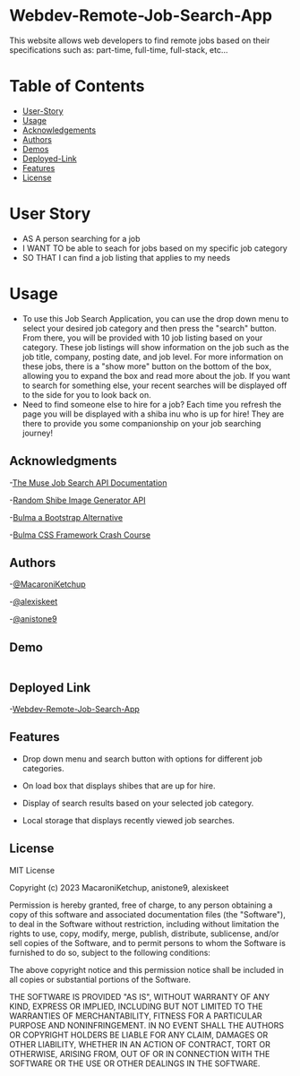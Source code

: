 # Webdev-Remote-Job-Search-App
This website allows web developers to find remote jobs based on their specifications such as: part-time, full-time, full-stack, etc…

# Table of Contents
- [User-Story](#user-story)
- [Usage](#usage)
- [Acknowledgements](#acknowledgments)
- [Authors](#authors)
- [Demos](#demo)
- [Deployed-Link](#deployed-link)
- [Features](#features)
- [License](#liscense)

# User Story
 - AS A person searching for a job
 - I WANT TO be able to seach for jobs based on my specific job category
-  SO THAT I can find a job listing that applies to my needs 

# Usage
- To use this Job Search Application, you can use the drop down menu to select your desired job category and then press the "search" button. From there, you will be provided with 10 job listing based on your category. These job listings will show information on the job such as the job title, company, posting date, and job level. For more information on these jobs, there is a "show more" button on the bottom of the box, allowing you to expand the box and read more about the job. If you want to search for something else, your recent searches will be displayed off to the side for you to look back on.
- Need to find someone else to hire for a job? Each time you refresh the page you will be displayed with a shiba inu who is up for hire! They are there to provide you some companionship on your job searching journey!


## Acknowledgments

-[The Muse Job Search API Documentation](https://www.themuse.com/developers/api/v2)

-[Random Shibe Image Generator API](https://shibe.online/)

-[Bulma a Bootstrap Alternative](https://bulma.io/documentation/)

-[Bulma CSS Framework Crash Course](https://www.youtube.com/watch?v=IiPQYQT2-wg)

## Authors

-[@MacaroniKetchup](https://github.com/MacaroniKetchup)

-[@alexiskeet](https://github.com/alexiskeet)

-[@anistone9](https://github.com/anistone9)

## Demo

![]()

## Deployed Link

-[Webdev-Remote-Job-Search-App]()

## Features

- Drop down menu and search button with options for different job categories.

- On load box that displays shibes that are up for hire. 

- Display of search results based on your selected job category.

- Local storage that displays recently viewed job searches.

## License

MIT License

Copyright (c) 2023 MacaroniKetchup, anistone9, alexiskeet

Permission is hereby granted, free of charge, to any person obtaining a copy
of this software and associated documentation files (the "Software"), to deal
in the Software without restriction, including without limitation the rights
to use, copy, modify, merge, publish, distribute, sublicense, and/or sell
copies of the Software, and to permit persons to whom the Software is
furnished to do so, subject to the following conditions:

The above copyright notice and this permission notice shall be included in all
copies or substantial portions of the Software.

THE SOFTWARE IS PROVIDED "AS IS", WITHOUT WARRANTY OF ANY KIND, EXPRESS OR
IMPLIED, INCLUDING BUT NOT LIMITED TO THE WARRANTIES OF MERCHANTABILITY,
FITNESS FOR A PARTICULAR PURPOSE AND NONINFRINGEMENT. IN NO EVENT SHALL THE
AUTHORS OR COPYRIGHT HOLDERS BE LIABLE FOR ANY CLAIM, DAMAGES OR OTHER
LIABILITY, WHETHER IN AN ACTION OF CONTRACT, TORT OR OTHERWISE, ARISING FROM,
OUT OF OR IN CONNECTION WITH THE SOFTWARE OR THE USE OR OTHER DEALINGS IN THE
SOFTWARE.